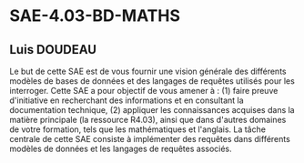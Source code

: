 # SAE-4.03-BD-MATHS
## Luis DOUDEAU
Le but de cette SAE est de vous fournir une vision générale des différents modèles de bases de données et des langages de requêtes utilisés pour les interroger. Cette SAE a pour objectif de vous amener à : (1) faire preuve d'initiative en recherchant des informations et en consultant la documentation technique, (2) appliquer les connaissances acquises dans la matière principale (la ressource R4.03), ainsi que dans d'autres domaines de votre formation, tels que les mathématiques et l'anglais. La tâche centrale de cette SAE consiste à implémenter des requêtes dans différents modèles de données et les langages de requêtes associés.



